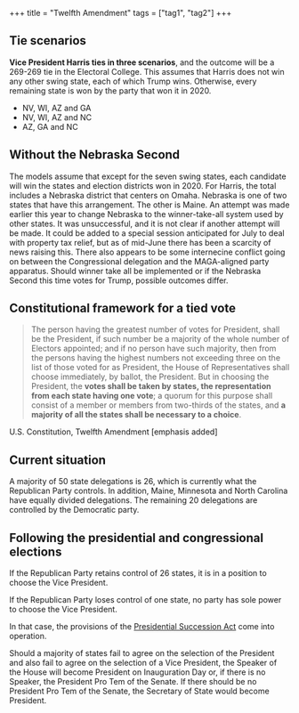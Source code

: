 +++
title = "Twelfth Amendment"
tags = ["tag1", "tag2"]
+++

## Tie scenarios

**Vice President Harris ties in three scenarios**, and the outcome will be a 269-269 tie in the Electoral College. This assumes that Harris does not win any other swing state, each of which Trump wins. Otherwise, every remaining state is won by the party that won it in 2020. 

* NV, WI, AZ and GA	
* NV, WI, AZ and NC
* AZ, GA and NC	

## Without the Nebraska Second

The models assume that except for the seven swing states, each candidate will win the states and election districts won in 2020. For Harris, the total includes a Nebraska
district that centers on Omaha. Nebraska is one of two states that have this arrangement. The other is Maine. An attempt was made earlier this year to change Nebraska to the winner-take-all system used by other states. It was unsuccessful, and it is not clear if another attempt will be made. It could be added to a special session anticipated for July to deal with property tax relief, but as of mid-June there has been a scarcity of news raising this. There also appears to be some internecine conflict going on between the Congressional delegation and the MAGA-aligned party apparatus.  Should winner take all be implemented or if the Nebraska Second this time votes for Trump, possible outcomes differ.

## Constitutional framework for a tied vote

> The person having the greatest number of votes for President, shall be the President, if such number be a majority of the whole number of Electors appointed; and if no person have such majority, then from the persons having the highest numbers not exceeding three on the list of those voted for as President, the House of Representatives shall choose immediately, by ballot, the President. But in choosing the President, the **votes shall be taken by states, the representation from each state having one vote**; a quorum for this purpose shall consist of a member or members from two-thirds of the states, and **a majority of all the states shall be necessary to a choice**.

U.S. Constitution, Twelfth Amendment [emphasis added]

## Current situation

A majority of 50 state delegations is 26, which is currently what the Republican Party controls. In addition, Maine, Minnesota and North Carolina have equally divided delegations. The remaining 20 delegations are controlled by the Democratic party.

## Following the presidential and congressional elections

If the Republican Party retains control of 26 states, it is in a position to choose the Vice President.

If the Republican Party loses control of one state, no party has sole power to choose the Vice President.

In that case, the provisions of the [Presidential Succession Act](https://www.law.cornell.edu/uscode/text/3/19) come into operation.

Should a majority of states fail to agree on the selection of the President and also fail to agree on the selection of a Vice President, the Speaker of the House will become President on Inauguration Day or, if there is no Speaker, the President Pro Tem of the Senate. If there should be no President Pro Tem of the Senate, the Secretary of State would become President.
